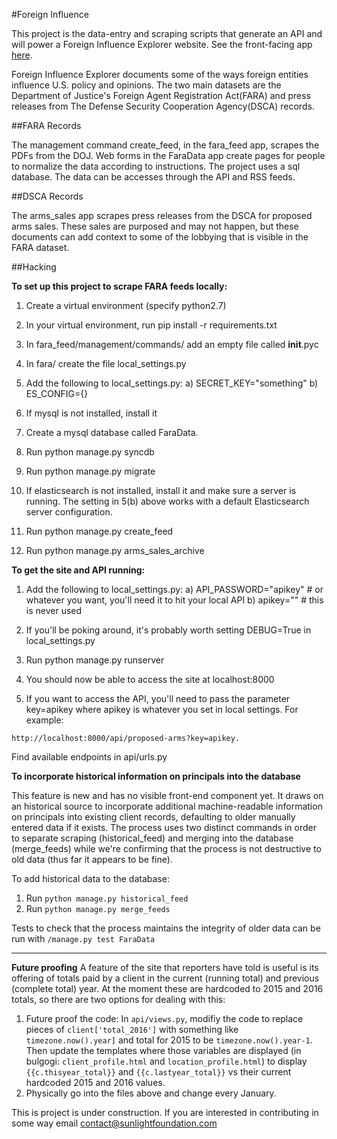 #Foreign Influence

This project is the data-entry and scraping scripts that generate an API and will power a Foreign Influence Explorer website. See the front-facing app [here](https://github.com/sunlightlabs/bulgogi).

Foreign Influence Explorer documents some of the ways foreign entities influence U.S. policy and opinions. The two main datasets are the Department of Justice's Foreign Agent Registration Act(FARA) and press releases from The Defense Security Cooperation Agency(DSCA) records. 

##FARA Records

The management command create_feed, in the fara_feed app, scrapes the PDFs from the DOJ. Web forms in the FaraData app create pages for people to normalize the data according to instructions. The project uses a sql database. The data can be accesses through the API and RSS feeds. 

##DSCA Records

The arms_sales app scrapes press releases from the DSCA for proposed arms sales. These sales are purposed and may not happen, but these documents can add context to some of the lobbying that is visible in the FARA dataset. 


##Hacking

**To set up this project to scrape FARA feeds locally:**

1. Create a virtual environment (specify python2.7)

2. In your virtual environment, run pip install -r requirements.txt

3. In fara_feed/management/commands/ add an empty file called __init__.pyc

4. In fara/ create the file local_settings.py

5. Add the following to local_settings.py:
    a) SECRET_KEY="something"
    b) ES_CONFIG={}

6. If mysql is not installed, install it

7. Create a mysql database called FaraData.

8. Run python manage.py syncdb

9. Run python manage.py migrate

10. If elasticsearch is not installed, install it and make sure a server is running. The setting in 5(b) above works with a default Elasticsearch server configuration.

11. Run python manage.py create_feed

12. Run python manage.py arms_sales_archive



**To get the site and API running:**

1. Add the following to local_settings.py:
    a) API_PASSWORD="apikey" # or whatever you want, you'll need it to hit your local API
    b) apikey="" # this is never used

2. If you'll be poking around, it's probably worth setting DEBUG=True in local_settings.py

3. Run python manage.py runserver

4. You should now be able to access the site at localhost:8000

5. If you want to access the API, you'll need to pass the parameter key=apikey where apikey is whatever you set in local settings. For example:

```
http://localhost:8000/api/proposed-arms?key=apikey.
```

Find available endpoints in api/urls.py


**To incorporate historical information on principals into the database**

This feature is new and has no visible front-end component yet. It draws on an historical source to incorporate additional machine-readable information on principals into existing client records, defaulting to older manually entered data if it exists. The process uses two distinct commands in order to separate scraping (historical_feed) and merging into the database (merge_feeds) while we're confirming that the process is not destructive to old data (thus far it appears to be fine).

To add historical data to the database:

1. Run ```python manage.py historical_feed```
2. Run ```python manage.py merge_feeds```

Tests to check that the process maintains the integrity of older data can be run with ```/manage.py test FaraData```

---


**Future proofing**
A feature of the site that reporters have told is useful is its offering of totals paid by a client in the current (running total) and previous (complete total) year. At the moment these are hardcoded to 2015 and 2016 totals, so there are two options for dealing with this:
1. Future proof the code: In ```api/views.py```, modifiy the code to replace pieces of  ```client['total_2016']``` with something like ```timezone.now().year]``` and total for 2015 to be ```timezone.now().year-1```. Then update the templates where those variables are displayed (in bulgogi: ```client_profile.html``` and ```location_profile.html```) to display ```{{c.thisyear_total}}``` and ```{{c.lastyear_total}}``` vs their current hardcoded 2015 and 2016 values.
2. Physically go into the files above and change every January.

This is project is under construction. If you are interested in contributing in some way email contact@sunlightfoundation.com